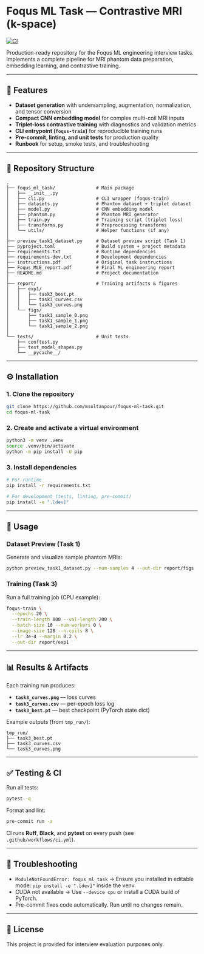 # Foqus ML Task — Contrastive MRI (k-space)

[![CI](https://github.com/msoltanpour/foqus-ml-task/actions/workflows/ci.yml/badge.svg?branch=main)](https://github.com/msoltanpour/foqus-ml-task/actions/workflows/ci.yml)




Production-ready repository for the Foqus ML engineering interview tasks.
Implements a complete pipeline for MRI phantom data preparation, embedding learning, and contrastive training.

---

## 📌 Features
- **Dataset generation** with undersampling, augmentation, normalization, and tensor conversion
- **Compact CNN embedding model** for complex multi-coil MRI inputs
- **Triplet-loss contrastive training** with diagnostics and validation metrics
- **CLI entrypoint (`foqus-train`)** for reproducible training runs
- **Pre-commit, linting, and unit tests** for production quality
- **Runbook** for setup, smoke tests, and troubleshooting

---

## 📂 Repository Structure
```text
.
├── foqus_ml_task/               # Main package
│   ├── __init__.py
│   ├── cli.py                   # CLI wrapper (foqus-train)
│   ├── datasets.py              # Phantom dataset + triplet dataset
│   ├── model.py                 # CNN embedding model
│   ├── phantom.py               # Phantom MRI generator
│   ├── train.py                 # Training script (triplet loss)
│   ├── transforms.py            # Preprocessing transforms
│   └── utils/                   # Helper functions (if any)
│
├── preview_task1_dataset.py     # Dataset preview script (Task 1)
├── pyproject.toml               # Build system + project metadata
├── requirements.txt             # Runtime dependencies
├── requirements-dev.txt         # Development dependencies
├── instructions.pdf             # Original task instructions
├── Foqus_MLE_report.pdf         # Final ML engineering report
├── README.md                    # Project documentation
│
├── report/                      # Training artifacts & figures
│   ├── exp1/
│   │   ├── task3_best.pt
│   │   ├── task3_curves.csv
│   │   └── task3_curves.png
│   └── figs/
│       ├── task1_sample_0.png
│       ├── task1_sample_1.png
│       └── task1_sample_2.png
│
└── tests/                       # Unit tests
    ├── conftest.py
    ├── test_model_shapes.py
    └── __pycache__/
```

---

## ⚙️ Installation

### 1. Clone the repository
```bash
git clone https://github.com/msoltanpour/foqus-ml-task.git
cd foqus-ml-task
```

### 2. Create and activate a virtual environment
```bash
python3 -m venv .venv
source .venv/bin/activate
python -m pip install -U pip
```

### 3. Install dependencies
```bash
# For runtime
pip install -r requirements.txt

# For development (tests, linting, pre-commit)
pip install -e ".[dev]"
```

---

## 🚀 Usage

### Dataset Preview (Task 1)
Generate and visualize sample phantom MRIs:
```bash
python preview_task1_dataset.py --num-samples 4 --out-dir report/figs
```

### Training (Task 3)
Run a full training job (CPU example):
```bash
foqus-train \
  --epochs 20 \
  --train-length 800 --val-length 200 \
  --batch-size 16 --num-workers 0 \
  --image-size 128 --n-coils 8 \
  --lr 3e-4 --margin 0.2 \
  --out-dir report/exp1
```

---

## 📊 Results & Artifacts

Each training run produces:
- **`task3_curves.png`** — loss curves
- **`task3_curves.csv`** — per-epoch loss log
- **`task3_best.pt`** — best checkpoint (PyTorch state dict)

Example outputs (from `tmp_run/`):
```
tmp_run/
├── task3_best.pt
├── task3_curves.csv
└── task3_curves.png
```

---

## ✅ Testing & CI

Run all tests:
```bash
pytest -q
```

Format and lint:
```bash
pre-commit run -a
```

CI runs **Ruff**, **Black**, and **pytest** on every push (see `.github/workflows/ci.yml`).

---

## 🔧 Troubleshooting
- `ModuleNotFoundError: foqus_ml_task` → Ensure you installed in editable mode:
  `pip install -e ".[dev]"` inside the venv.
- CUDA not available → Use `--device cpu` or install a CUDA build of PyTorch.
- Pre-commit fixes code automatically. Run until no changes remain.

---

## 📜 License
This project is provided for interview evaluation purposes only.
